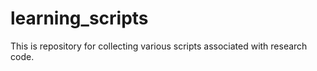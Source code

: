 # learning_scripts
This is repository for collecting various scripts associated with research code.
